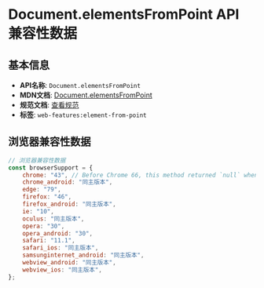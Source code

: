 # Document.elementsFromPoint API 兼容性数据

## 基本信息

- **API名称**: `Document.elementsFromPoint`
- **MDN文档**: [Document.elementsFromPoint](https://developer.mozilla.org/docs/Web/API/Document/elementsFromPoint)
- **规范文档**: [查看规范](https://drafts.csswg.org/cssom-view/#dom-document-elementsfrompoint)
- **标签**: `web-features:element-from-point`

## 浏览器兼容性数据

```javascript
// 浏览器兼容性数据
const browserSupport = {
    chrome: "43", // Before Chrome 66, this method returned `null` when the element was a child of a host node. See [bug ...,
    chrome_android: "同主版本",
    edge: "79",
    firefox: "46",
    firefox_android: "同主版本",
    ie: "10",
    oculus: "同主版本",
    opera: "30",
    opera_android: "30",
    safari: "11.1",
    safari_ios: "同主版本",
    samsunginternet_android: "同主版本",
    webview_android: "同主版本",
    webview_ios: "同主版本",
};

```

